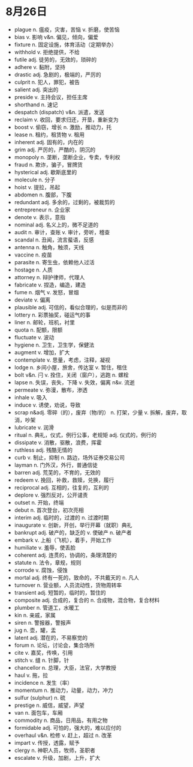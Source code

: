 # 8月26日

- plague n. 瘟疫，灾害，苦恼 v. 折磨，使苦恼
- bias v. 影响 v&n. 偏见，倾向，偏爱
- fixture n. 固定设施，体育活动（定期举办）
- withhold v. 拒绝提供，不给
- futile adj. 徒劳的，无效的，琐碎的
- adhere v. 黏附，坚持
- drastic adj. 急剧的，极端的，严厉的
- culprit n. 犯人，罪犯，被告
- salient adj. 突出的
- preside v. 主持会议，担任主席
- shorthand n. 速记
- despatch (dispatch) v&n. 派遣，发送
- reclaim v. 收回，要求归还，开垦，重新变为
- boost v. 偷窃，增长 n. 激励，推动力，托
- lease n. 租约，租赁物 v. 租用
- inherent adj. 固有的，内在的
- grim adj. 严厉的，严酷的，阴沉的
- monopoly n. 垄断，垄断企业，专卖，专利权
- fraud n. 欺诈，骗子，冒牌货
- hysterical adj. 歇斯底里的
- molecule n. 分子
- hoist v. 提拉，吊起
- abdomen n. 腹部，下腹
- redundant adj. 多余的，过剩的，被裁剪的
- entrepreneur n. 企业家
- denote v. 表示，意指
- nominal adj. 名义上的，微不足道的
- audit n. 审计，查账 v. 审计，旁听，稽查
- scandal n. 丑闻，流言蜚语，反感
- antenna n. 触角，触须，天线
- vaccine n. 疫苗
- parasite n. 寄生虫，依赖他人过活
- hostage n. 人质
- attorney n. 辩护律师，代理人
- fabricate v. 捏造，编造，建造
- fume n. 烟气 v. 发怒，冒烟
- deviate v. 偏离
- plausible adj. 可信的，看似合理的，似是而非的
- lottery n. 彩票抽奖，碰运气的事
- liner n. 邮轮，班机，衬里
- quota n. 配额，限额
- fluctuate v. 波动
- hygiene n. 卫生，卫生学，保健法
- augment v. 增加，扩大
- contemplate v. 思量，考虑，注释，凝视
- lodge n. 乡间小屋，旅舍，传达室 v. 暂住，租住
- bolt v&n. 闩 v. 拴住，关闭（窗户），逃跑 n. 螺栓
- lapse n. 失误，丧失，下降 v. 失效，偏离 n&v. 流逝
- permeate v. 弥漫，散布，渗透
- inhale v. 吸入
- induce v. 诱使，劝说，导致
- scrap n&adj. 零碎（的），废弃（物/的） n. 打架，少量 v. 拆解，废弃，取消，吵架
- lubricate v. 润滑
- ritual n. 典礼，仪式，例行公事，老规矩 adj. 仪式的，例行的
- dissipate v. 消散，驱散，浪费，挥霍
- ruthless adj. 残酷无情的
- curb v. 制止，抑制 n. 路边，场外证券交易公司
- layman n. 门外汉，外行，普通信徒
- barren adj. 荒芜的，不育的，无效的
- redeem v. 挽回，补救，救赎，兑换，履行
- reciprocal adj. 互相的，往复的，互利的
- deplore v. 强烈反对，公开谴责
- outset n. 开始，终端
- debut n. 首次登台，初次亮相
- interim adj. 临时的，过渡的 n. 过渡时期
- inaugurate v. 创新，开创，举行开幕（就职）典礼
- bankrupt adj. 破产的，缺乏的 v. 使破产 n. 破产者
- embark v. 上船（飞机），着手，开始工作
- humiliate v. 羞辱，使丢脸
- coherent adj. 连贯的，协调的，条理清楚的
- statute n. 法令，章规，规则
- corrode v. 腐蚀，侵蚀
- mortal adj. 终有一死的，致命的，不共戴天的 n. 凡人
- turnover n. 营业额，人员流动性，货物周转率
- transient adj. 短暂的，临时的，暂住的
- composite adj. 合成的，复合的 n. 合成物，混合物，复合材料
- plumber n. 管道工，水暖工
- kin n. 亲戚，家属
- siren n. 警报器，警报声
- jug n. 壶，罐，盂
- latent adj. 潜在的，不易察觉的
- forum n. 论坛，讨论会，集合场所
- cite v. 嘉奖，传唤，引用
- stitch v. 缝 n. 针脚，针
- chancellor n. 总理，大臣，法官，大学教授
- haul v. 拖，拉
- incidence n. 发生（率）
- momentum n. 推动力，动量，动力，冲力
- sulfur (sulphur) n. 硫
- prestige n. 威信，威望，声望
- van n. 面包车，车厢
- commodity n. 商品，日用品，有用之物
- formidable adj. 可怕的，强大的，难以应付的
- overhaul v&n. 检修 v. 赶上，超过 n. 改革
- impart v. 传授，透露，赋予
- clergy n. 神职人员，牧师，圣职者
- escalate v. 升级，加剧，上升，扩大
